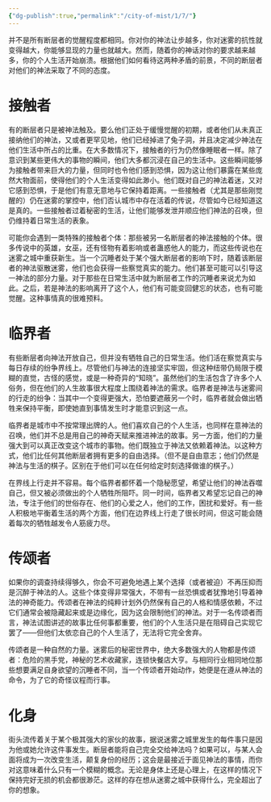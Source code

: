 ```yaml
---
{"dg-publish":true,"permalink":"/city-of-mist/1/7/"}
---
```


并不是所有断层者的觉醒程度都相同。你对你的神法让步越多，你对迷雾的抗性就变得越大，你能够显现的力量也就越大。然而，随着你的神话对你的要求越来越多，你的个人生活开始崩溃。根据他们如何看待这两种矛盾的前景，不同的断层者对他们的神法采取了不同的态度。

# **接触者**

有的断层者只是被神法触及。要么他们正处于缓慢觉醒的初期，或者他们从未真正接纳他们的神法，又或者更罕见地，他们已经掉进了兔子洞，并且决定减少神法在他们生活中所占的比重。在大多数情况下，接触者的行为仍然像睡眠者一样。除了意识到某些更伟大的事物的瞬间，他们大多都沉浸在自己的生活中。这些瞬间能够为接触者带来巨大的力量，但同时也令他们感到恐惧，因为这让他们暴露在某些庞然大物面前，使得他们的个人生活变得如此渺小。他们既对自己的神法着迷，又对它感到恐惧，于是他们有意无意地与它保持着距离。一些接触者（尤其是那些刚觉醒的）仍在迷雾的掌控中，他们否认城市中存在活着的传说，尽管如今已经知道这是真的。一些接触者过着秘密的生活，让他们能够发泄并顺应他们神法的召唤，但仍维持着日常生活的表象。

可能你会遇到一类特殊的接触者个体：那些被另一名断层者的神法接触的个体。很多传说中的英雄，女巫，还有怪物有着影响或者蛊惑他人的能力，而这些传说也在迷雾之城中重获新生。当一个沉睡者处于某个强大断层者的影响下时，随着该断层者的神法驱散迷雾，他们也会获得一些察觉真实的能力。他们甚至可能可以引导这一神法的部分力量。对于那些在日常生活中就为断层者工作的沉睡者来说尤为如此。之后，若是神法的影响离开了这个人，他们有可能变回健忘的状态，也有可能觉醒。这种事情真的很难预料。

# **临界者**

有些断层者向神法开放自己，但并没有牺牲自己的日常生活。他们活在察觉真实与每日存续的纷争界线上。尽管他们与神法的连接坚实牢固，但这种纽带仍局限于模糊的直觉，古怪的感觉，或是一种奇异的“知晓”。虽然他们的生活包含了许多个人俗务，但在他们的人生故事很大程度上围绕着神法的需求。临界者是神法与迷雾间的行走的纷争：当其中一个变得更强大，恐怕要遮蔽另一个时，临界者就会做出牺牲来保持平衡，即使她直到事情发生时才能意识到这一点。  

临界者是城市中不按常理出牌的人。他们喜欢自己的个人生活，也同样在意神法的召唤，他们并不总是用自己的神奇天赋来推进神法的故事。另一方面，他们的力量强大到可以真正改变这个城市的事物。他们既独立于神法又依赖着神法。以这种方式，他们比任何其他断层者拥有更多的自由选择。（但不是自由意志；他们仍然是神法与生活的棋子。区别在于他们可以在任何给定时刻选择做谁的棋子。）

在界线上行走并不容易。每个临界者都怀着一个隐秘愿望，希望让他们的神法吞噬自己，但又被必须做出的个人牺牲所阻吓。同一时间，临界者又希望忘记自己的神法，专注于他们的世俗存在、他们的心爱之人，他们的工作，困扰和爱好。有一些人积极地平衡着生活的两个方面，他们在边界线上行走了很长时间，但这可能会随着每次的牺牲越发令人筋疲力尽。

# **传颂者**

如果你的调查持续得够久，你会不可避免地遇上某个选择（或者被迫）不再压抑而是沉醉于神法的人。这些个体变得非常强大，不带有一丝恐惧或者犹豫地引导着神法的神奇能力。传颂者在神法的纯粹计划外仍然保有自己的人格和情感依赖，不过它们通常会被隐藏起来或是边缘化，因为这会限制他们的神法。对于一名传颂者而言，神法试图讲述的故事比任何事都重要，他们的个人生活只是在阻碍自己实现它罢了——但他们太依恋自己的个人生活了，无法将它完全舍弃。

传颂者是一种自然的力量。迷雾后的秘密世界中，绝大多数强大的人物都是传颂者：危险的黑手党，神秘的艺术收藏家，连锁快餐店大亨。与相同行业相同地位那些想要满足自身欲望的沉睡者不同，当一个传颂者开始动作，她便是在遵从神法的命令，为了它的奇怪议程而行事。

# **化身**

街头流传着关于某个极其强大的家伙的故事，据说迷雾之城里发生的每件事只是因为他或她允许这件事发生。断层者能将自己完全交给神法吗？如果可以，与某人会面将成为一次改变生活，颠复身份的经历；这会是最接近于面见神法的事情，而你对这意味着什么只有一个模糊的概念。无论是身体上还是心理上，在这样的情况下保持完好无损的机会都很渺茫。这样的存在想从迷雾之城中获得什么，完全超出了你的想象。